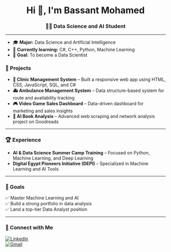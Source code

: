 <h1 align="center">Hi 👋, I'm Bassant Mohamed</h1>
<h3 align="center">👩‍💻 Data Science and AI Student </h3>

---

- 🎓 **Major:** Data Science and Artificial Intelligence  
- 🌱 **Currently learning:** C#, C++, Python, Machine Learning  
- 🚀 **Goal:** To become a Data Scientist   


### 🌟 Projects
- **🏥 Clinic Management System** – Built a responsive web app using HTML, CSS, JavaScript, SQL, and C#  
- **🚑 Ambulance Management System** – Data structure-based system for route and availability tracking  
- **🎮 Video Game Sales Dashboard** – Data-driven dashboard for marketing and sales insights  
- **📖 AI Book Analysis** – Advanced web scraping and network analysis project on Goodreads  

---

### 🏆 Experience
- **AI & Data Science Summer Camp Training** – Focused on Python, Machine Learning, and Deep Learning  
- **Digital Egypt Pioneers Initiative (DEPI)** – Specialized in Machine Learning and AI Tools  

---

### 🎯 Goals
✅ Master Machine Learning and AI  
✅ Build a strong portfolio in data analysis  
✅ Land a top-tier Data Analyst position  

---

### 🔗 Connect with Me
[![LinkedIn](https://img.shields.io/badge/LinkedIn-0077B5?style=for-the-badge&logo=linkedin&logoColor=white)](https://linkedin.com/in/bassant-mohamed-3108a8320)  
[![Gmail](https://img.shields.io/badge/Gmail-D14836?style=for-the-badge&logo=gmail&logoColor=white)](mailto:s-bassant.elsayed@zewailcity.edu.eg)  
